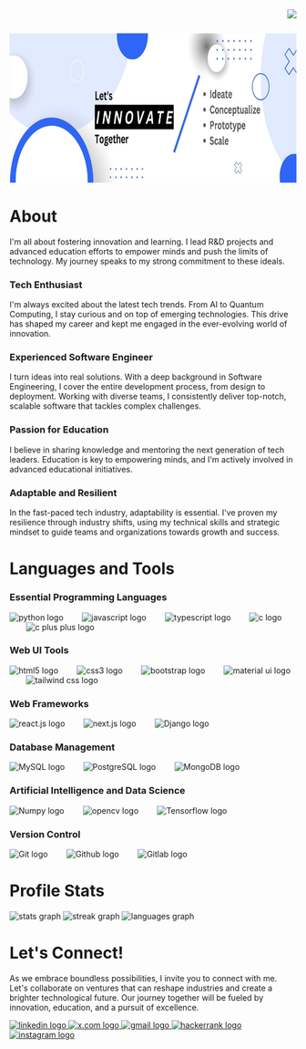 <div align="right">
  <img src="https://komarev.com/ghpvc/?username=nanawareyash&style=for-the-badge&color=blue"  />
</div>

###

<div align="center">
  <img height="262" style="width:100%" src="/header.jpeg"  />
</div>

# About

I'm all about fostering innovation and learning. I lead R&D projects and advanced education efforts to empower minds and push the limits of technology. My journey speaks to my strong commitment to these ideals.

### Tech Enthusiast
I'm always excited about the latest tech trends. From AI to Quantum Computing, I stay curious and on top of emerging technologies. This drive has shaped my career and kept me engaged in the ever-evolving world of innovation.

### Experienced Software Engineer
I turn ideas into real solutions. With a deep background in Software Engineering, I cover the entire development process, from design to deployment. Working with diverse teams, I consistently deliver top-notch, scalable software that tackles complex challenges.

### Passion for Education
I believe in sharing knowledge and mentoring the next generation of tech leaders. Education is key to empowering minds, and I'm actively involved in advanced educational initiatives.

### Adaptable and Resilient
In the fast-paced tech industry, adaptability is essential. I've proven my resilience through industry shifts, using my technical skills and strategic mindset to guide teams and organizations towards growth and success.

# Languages and Tools
### Essential Programming Languages
<div align="left">
  <img src="https://cdn.jsdelivr.net/gh/devicons/devicon/icons/python/python-original.svg" height="40" alt="python logo" title="Python"  />
  <img width="25" />
  <img src="https://cdn.jsdelivr.net/gh/devicons/devicon/icons/javascript/javascript-original.svg" height="40" alt="javascript logo" title="Javascript"  />
  <img width="25" />
  <img src="https://cdn.jsdelivr.net/gh/devicons/devicon/icons/typescript/typescript-original.svg" height="40" alt="typescript logo" title="Typescript"  />
  <img width="25" />
  <img src="https://cdn.jsdelivr.net/gh/devicons/devicon/icons/c/c-original.svg" height="40" alt="c logo" title="C Programming"  />
  <img width="25" />
  <img src="https://cdn.jsdelivr.net/gh/devicons/devicon/icons/cplusplus/cplusplus-original.svg" height="40" alt="c plus plus logo" title="C++ Programming"  />
  <img width="25" />
</div>

### Web UI Tools
<div align="left">
  <img src="https://cdn.jsdelivr.net/gh/devicons/devicon/icons/html5/html5-original.svg" height="40" alt="html5 logo" title="HTML5"  />
  <img width="25" />
  <img src="https://cdn.jsdelivr.net/gh/devicons/devicon/icons/css3/css3-original.svg" height="40" alt="css3 logo" title="CSS3"  />
  <img width="25" />
  <img src="https://cdn.jsdelivr.net/gh/devicons/devicon/icons/bootstrap/bootstrap-original.svg" height="40" alt="bootstrap logo" title="Bootstrap" />
  <img width="25" />
  <img src="https://cdn.jsdelivr.net/gh/devicons/devicon/icons/materialui/materialui-original.svg" height="40" alt="material ui logo" title="Material UI" />
  <img width="25" />
  <img src="https://cdn.jsdelivr.net/gh/devicons/devicon/icons/tailwindcss/tailwindcss-plain.svg" height="40" alt="tailwind css logo" title="Tailwind CSS"  />
  <img width="25" />
</div>

### Web Frameworks
<div align="left">
  <img src="https://cdn.jsdelivr.net/gh/devicons/devicon/icons/react/react-original.svg" height="40" alt="react.js logo" title="React.Js" />
  <img width="25" />
  <img src="https://cdn.jsdelivr.net/gh/devicons/devicon/icons/nextjs/nextjs-original.svg" height="40" alt="next.js logo" title="Next.Js" />
  <img width="25" />
  <img src="https://cdn.jsdelivr.net/gh/devicons/devicon/icons/django/django-plain.svg" height="40" alt="Django logo" title="Django" />
  <img width="25" />
</div>

### Database Management
<div align="left">
  <img src="https://cdn.jsdelivr.net/gh/devicons/devicon/icons/mysql/mysql-plain.svg" height="40" alt="MySQL logo" title="MySQL" />
  <img width="25" />
  <img src="https://cdn.jsdelivr.net/gh/devicons/devicon/icons/postgresql/postgresql-original.svg" height="40" alt="PostgreSQL logo" title="PostgreSQL" />
  <img width="25" />
  <img src="https://cdn.jsdelivr.net/gh/devicons/devicon/icons/mongodb/mongodb-original.svg" height="40" alt="MongoDB logo" title="MongoDB" />
  <img width="25" />
</div>

### Artificial Intelligence and Data Science
<div align="left">
  <img src="https://cdn.jsdelivr.net/gh/devicons/devicon/icons/numpy/numpy-original.svg" height="40" alt="Numpy logo" title="Numpy" />
  <img width="25" />
  <img src="https://cdn.jsdelivr.net/gh/devicons/devicon/icons/opencv/opencv-original.svg" height="40" alt="opencv logo" title="OpenCV" />
  <img width="25" />
  <img src="https://cdn.jsdelivr.net/gh/devicons/devicon/icons/tensorflow/tensorflow-original.svg" height="40" alt="Tensorflow logo" title="Tensorflow" />
  <img width="25" />
</div>

### Version Control
<div align="left">
  <img src="https://cdn.jsdelivr.net/gh/devicons/devicon/icons/git/git-original.svg" height="40" alt="Git logo" title="Git" />
  <img width="25" />
  <img src="https://cdn.jsdelivr.net/gh/devicons/devicon/icons/github/github-original.svg" height="40" alt="Github logo" title="Github" />
  <img width="25" />
  <img src="https://cdn.jsdelivr.net/gh/devicons/devicon/icons/gitlab/gitlab-original.svg" height="40" alt="Gitlab logo" title="Gitlab" />
  <img width="25" />
</div>

# Profile Stats

<div align="left">
  <img src="https://github-readme-stats.vercel.app/api?username=nanawareyash" height="150" alt="stats graph"  />
  <img src="https://github-readme-streak-stats.herokuapp.com/?user=nanawareyash" height="150" alt="streak graph"  />
  <img src="https://github-readme-stats.vercel.app/api/top-langs/?username=nanawareyash" height="150" alt="languages graph"  />
</div>

# Let's Connect!
As we embrace boundless possibilities, I invite you to connect with me. Let's collaborate on ventures that can reshape industries and create a brighter technological future. Our journey together will be fueled by innovation, education, and a pursuit of excellence.

<div align="left">
  <a href="https://linkedin.com/in/nanawareyash" target="_blank">
    <img src="https://img.shields.io/badge/LinkedIn-blue?logo=linkedin&logoColor=white&labelColor=&style=for-the-badge" height="31" alt="linkedin logo"  />
  </a>
  <a href="https://x.com/iamnanawareyash/" target="_blank">
    <img src="https://img.shields.io/badge/.com-black?logo=x&logoColor=white&style=for-the-badge" height="31" alt="x.com logo"  />
  </a>
  <a href="mailto:nanawareyash@gmail.com" target="_blank">
    <img src="https://img.shields.io/badge/Gmail-EA4335?logo=gmail&logoColor=white&labelColor=&style=for-the-badge" height="31" alt="gmail logo"  />
  </a>
  <a href="https://www.hackerrank.com/nanawareyash" target="_blank">
    <img src="https://img.shields.io/badge/HackerRank-black?logo=hackerrank&logoColor=00e346&labelColor=&style=for-the-badge" height="31" alt="hackerrank logo"  />
  </a>
  <a href="https://instagram.com/iamnanawareyash/" target="_blank">
    <img src="https://img.shields.io/badge/Instagram-d40683?logo=instagram&logoColor=white&labelColor=&style=for-the-badge" height="31" alt="instagram logo"  />
  </a>
</div>

###
